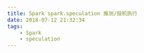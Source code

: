 ```yaml
---
title: Spark spark.speculation 推测/投机执行
date: 2018-07-12 21:32:34
tags:
    - Spark
    - speculation
---
```


